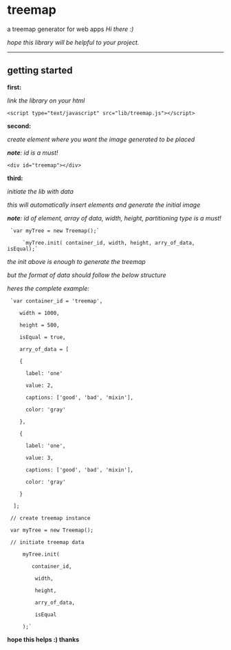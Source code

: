 # treemap
a treemap generator for web apps
_Hi there :)_

_hope this library will be helpful to your project._

***

## getting started

**first:**

   _link the library on your html_

   `<script type="text/javascript" src="lib/treemap.js"></script>`

**second:**

   _create element where you want the image generated to be placed_

   _**note**: id is a must!_
  
   `<div id="treemap"></div>`

**third:**

  _initiate the lib with data_

  _this will automatically insert elements and generate the initial image_

  _**note**: id of element, array of data, width, height, partitioning type is a must!_

     `var myTree = new Treemap();`

         `myTree.init( container_id, width, height, arry_of_data, isEqual);`


  _the init above is enough to generate the treemap_

  _but the format of data should follow the below structure_

  _heres the complete example:_


     `var container_id = 'treemap',

        width = 1000,

        height = 500,

        isEqual = true,

        arry_of_data = [

        {

          label: 'one'

          value: 2,

          captions: ['good', 'bad', 'mixin'],

          color: 'gray'

        },

        {

          label: 'one',

          value: 3,

          captions: ['good', 'bad', 'mixin'],

          color: 'gray'

        }

      ];

     // create treemap instance

     var myTree = new Treemap();
     
     // initiate treemap data

         myTree.init(

            container_id,

             width,

             height,

             arry_of_data,

             isEqual

         );`
   
 **hope this helps :) thanks**
